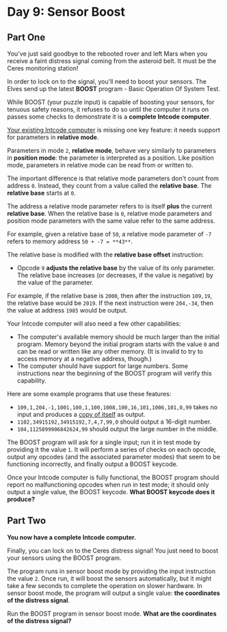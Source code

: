 # Day 9: Sensor Boost

## Part One

You've just said goodbye to the rebooted rover and left Mars when you receive a faint distress signal coming from the asteroid belt.  It must be the Ceres monitoring station!

In order to lock on to the signal, you'll need to boost your sensors. The Elves send up the latest **BOOST** program - Basic Operation Of System Test.

While BOOST (your puzzle input) is capable of boosting your sensors, for <span title="Oh sure, NOW safety is a priority.">tenuous safety reasons</span>, it refuses to do so until the computer it runs on passes some checks to demonstrate it is a **complete Intcode computer**.

[Your existing Intcode computer](../day-5) is missing one key feature: it needs support for parameters in **relative mode**.

Parameters in mode `2`, **relative mode**, behave very similarly to parameters in **position mode**: the parameter is interpreted as a position.  Like position mode, parameters in relative mode can be read from or written to.

The important difference is that relative mode parameters don't count from address `0`.  Instead, they count from a value called the **relative base**. The **relative base** starts at `0`.

The address a relative mode parameter refers to is itself **plus** the current **relative base**. When the relative base is `0`, relative mode parameters and position mode parameters with the same value refer to the same address.

For example, given a relative base of `50`, a relative mode parameter of `-7` refers to memory address `50 + -7 = **43**`.

The relative base is modified with the **relative base offset** instruction:

* Opcode `9` **adjusts the relative base** by the value of its only parameter. The relative base increases (or decreases, if the value is negative) by the value of the parameter.

For example, if the relative base is `2000`, then after the instruction `109,19`, the relative base would be `2019`. If the next instruction were `204,-34`, then the value at address `1985` would be output.

Your Intcode computer will also need a few other capabilities:

* The computer's available memory should be much larger than the initial program. Memory beyond the initial program starts with the value `0` and can be read or written like any other memory. (It is invalid to try to access memory at a negative address, though.)
* The computer should have support for large numbers. Some instructions near the beginning of the BOOST program will verify this capability.

Here are some example programs that use these features:

* `109,1,204,-1,1001,100,1,100,1008,100,16,101,1006,101,0,99` takes no input and produces a [copy of itself](https://en.wikipedia.org/wiki/Quine_%28computing%29) as output.
* `1102,34915192,34915192,7,4,7,99,0` should output a 16-digit number.
* `104,1125899906842624,99` should output the large number in the middle.

The BOOST program will ask for a single input; run it in test mode by providing it the value `1`. It will perform a series of checks on each opcode, output any opcodes (and the associated parameter modes) that seem to be functioning incorrectly, and finally output a BOOST keycode.

Once your Intcode computer is fully functional, the BOOST program should report no malfunctioning opcodes when run in test mode; it should only output a single value, the BOOST keycode. **What BOOST keycode does it produce?**


## Part Two

**You now have a complete Intcode computer.**

Finally, you can lock on to the Ceres distress signal! You just need to boost your sensors using the BOOST program.

The program runs in sensor boost mode by providing the input instruction the value `2`.  Once run, it will boost the sensors automatically, but it might take a few seconds to complete the operation on slower hardware.  In sensor boost mode, the program will output a single value: **the coordinates of the distress signal**.

Run the BOOST program in sensor boost mode.  **What are the coordinates of the distress signal?**
